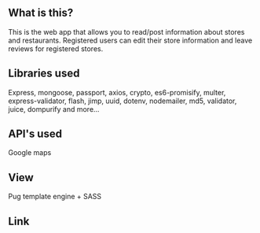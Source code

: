 ## What is this?

This is the web app that allows you to read/post information about stores and restaurants. Registered users can edit their store information and leave reviews for registered stores.

## Libraries used
Express, mongoose, passport, axios, crypto, es6-promisify, multer, express-validator, flash, jimp, uuid, dotenv, nodemailer, md5, validator, juice, dompurify and more...

## API's used
Google maps

## View
Pug template engine + SASS

## Link
